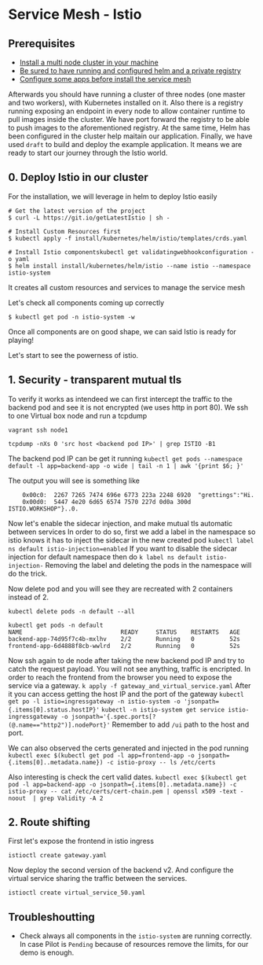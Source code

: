 
# Service Mesh - Istio

## Prerequisites

- [Install a multi node cluster in your machine](/cluster/ubuntu/README.md)
- [Be sured to have running and configured helm and a private registry](/steps/0#install-a-self-contained-registry)
- [Configure some apps before install the service mesh](/steps/10/app/README.md)

Afterwards you should have running a cluster of three nodes (one master and two workers), with Kubernetes installed on it. Also there is a registry running exposing an endpoint in every node to allow container runtime to pull images inside the cluster. We have port forward the registry to be able to push images to the aforementioned registry. At the same time, Helm has been configured in the cluster help maitain our application. Finally, we have used `draft` to build and deploy the example application. It means we are ready to start our journey through the Istio world.

## 0. Deploy Istio in our cluster

For the installation, we will leverage in helm to deploy Istio easily
```
# Get the latest version of the project 
$ curl -L https://git.io/getLatestIstio | sh -

# Install Custom Resources first
$ kubectl apply -f install/kubernetes/helm/istio/templates/crds.yaml

# Install Istio componentskubectl get validatingwebhookconfiguration -o yaml
$ helm install install/kubernetes/helm/istio --name istio --namespace istio-system 
```
It creates all custom resources and services to manage the service mesh

Let's check all components coming up correctly
```
$ kubectl get pod -n istio-system -w
```

Once all components are on good shape, we can said Istio is ready for playing!

Let's start to see the powerness of istio.

## 1. Security - transparent mutual tls

To verify it works as intendeed we can first intercept the traffic to the backend pod and see it is not encrypted (we uses http in port 80). We ssh to one Virtual box node and run a tcpdump
```
vagrant ssh node1

tcpdump -nXs 0 'src host <backend pod IP>' | grep ISTIO -B1
```
The backend pod IP can be get it running
`kubectl get pods --namespace default -l app=backend-app -o wide | tail -n 1 | awk '{print $6; }'`

The output you will see is something like
```
    0x00c0:  2267 7265 7474 696e 6773 223a 2248 6920  "grettings":"Hi.
	0x00d0:  5447 4e20 6d65 6574 7570 227d 0d0a 300d  ISTIO.WORKSHOP"}..0.
```

Now let's enable the sidecar injection, and make mutual tls automatic between services
In order to do so, first we add a label in the namespace so istio knows it has to inject the sidecar in the new created pod
`kubectl label ns default istio-injection=enabled`
If you want to disable the sidecar injection for default namespace then do 
`k label ns default istio-injection-`
Removing the label and deleting the pods in the namespace will do the trick.

Now delete pod and you will see they are recreated with 2 containers instead of 2.
```
kubectl delete pods -n default --all

kubectl get pods -n default
NAME                            READY     STATUS    RESTARTS   AGE
backend-app-74d95f7c4b-mxlhv    2/2       Running   0          52s
frontend-app-6d4888f8cb-wwlrd   2/2       Running   0          52s
```

Now ssh again to de node after taking the new backend pod IP and try to catch the request payload. You will not see anything, traffic is encripted. In order to reach the frontend from the browser you need to expose the service via a gateway. 
`k apply -f gateway_and_virtual_service.yaml`
After it you can access getting the host IP and the port of the gateway
`kubectl get po -l istio=ingressgateway -n istio-system -o 'jsonpath={.items[0].status.hostIP}'`
`kubectl -n istio-system get service istio-ingressgateway -o jsonpath='{.spec.ports[?(@.name=="http2")].nodePort}'`
Remember to add `/ui` path to the host and port.

We can also observed the certs generated and injected in the pod running 
`kubectl exec $(kubectl get pod -l app=frontend-app -o jsonpath={.items[0]..metadata.name}) -c istio-proxy -- ls /etc/certs`

Also interesting is check the cert valid dates.
`kubectl exec $(kubectl get pod -l app=backend-app -o jsonpath={.items[0]..metadata.name}) -c istio-proxy -- cat /etc/certs/cert-chain.pem | openssl x509 -text -noout  | grep Validity -A 2`

## 2. Route shifting

First let's expose the frontend in istio ingress

```
istioctl create gateway.yaml
```

Now deploy the second version of the backend v2.
And configure the virtual service sharing the traffic between the services.

```
istioctl create virtual_service_50.yaml
```

## Troubleshoutting 

- Check always all components in the `istio-system` are running correctly. In case Pilot is `Pending` because of resources remove the limits, for our demo is enough.
